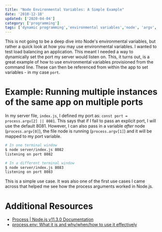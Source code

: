 ```yaml
---
title: "Node Environmental Variables: A Simple Example"
date: '2018-12-18'
updated: ['2020-04-04']
category: ['programming']
tags: ['dynamic programming','environmental variables','node', 'argv','cli']
---
```

This is not going to be a deep dive into Node's environmental variables, but rather a quick look at how you may use environmental variables. I wanted to test load balancing an application. This meant I needed a way to dynamically set the port my server would listen on. This, it turns out, is a great example of how to use environmental variables provisioned from the command line. These can then be referenced from within the app to set variables - in my case `port`.

# Example: Running multiple instances of the same app on multiple ports

In my server file, `index.js`, I defined my port as: `const port = process.argv[2] || 8081`. This says that if I fail to pass an explicit port, I will use the default 8081. However, I can also pass in a variable _after_ node (`process.argv[0]`), the file node is running (`process.argv[1]`) and it will be mapped to my port variable.

```bash
# In one terminal window
$ node server/index.js 8082
listening on port 8082

# In a different terminal window
$ node server/index.js 8083
listening on port 8083
```
This is a simple use case. It was also one of the first use cases I came across that helped me see how the process arguments worked in Node.js.

# Additional Resources
  * [Process | Node.js v11.3.0 Documentation](https://nodejs.org/docs/latest/api/process.html#process_process_argv)
  * [process.env: What it is and why/when/how to use it effectively](https://codeburst.io/process-env-what-it-is-and-why-when-how-to-use-it-effectively-505d0b2831e7)
